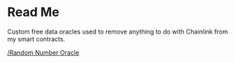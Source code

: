 # Read Me
Custom free data oracles used to remove anything to do with Chainlink from my smart contracts.

[/Random Number Oracle](RandomNumberOracle/README_RandomNumberOracle.md)
